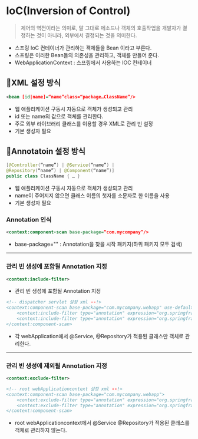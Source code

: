 # IoC(Inversion of Control)
>제어의 역전이라는 의미로, 말 그대로 메소드나 객체의 호출작업을 개발자가 결정하는 것이 아니라, 외부에서 결정되는 것을 의미한다.
- 스프링 IoC 컨테이너가 관리하는 객체들을 Bean 이라고 부른다.
- 스프링은 이러한 Bean들의 의존성을 관리하고, 객체를 만들어 준다.
- WebApplicationContext : 스프링에서 사용하는 IOC 컨테이너

## 💙XML 설정 방식
```xml
<bean [id|name]=“name”class=“package…ClassName”/>
```
- 웹 애플리케이션 구동시 자동으로 객체가 생성되고 관리
- id 또는 name의 값으로 객체를 관리한다.
- 주로 외부 라이브러리 클래스를 이용할 경우 XML로 관리 빈 설정
- 기본 생성자 필요

## 💚Annotatoin  설정 방식
```java
[@Controller(“name”) | @Service(“name”) |
@Repository(“name”) | @Component(“name”)]
public class ClassName { … }
```
- 웹 애플리케이션 구동시 자동으로 객체가 생성되고 관리
- name이 주어지지 않으면 클래스 이름의 첫자를 소문자로 한 이름을 사용
- 기본 생성자 필요

### Annotation 인식
```xml
<context:component-scan base-package=“com.mycompany”/>
```
- base-package="" : Annotation을 찾을 시작 패키지(하위 패키지 모두 검색)
<hr />

### 관리 빈 생성에 포함될 Annotation 지정
```xml
<context:include-filter>
```
- 관리 빈 생성에 포함될 Annotation 지정
```xml
<!-- dispatcher servlet 설정 xml --!>
<context:component-scan base-package="com.mycompany.webapp" use-default-filters="false">
	<context:include-filter type="annotation" expression="org.springframework.stereotype.Service" />
	<context:include-filter type="annotation" expression="org.springframework.stereotype.Repository" />
</context:component-scan>
```
- 각 webApplication에서 @Service, @Repository가 적용된 클래스만 객체로 관리한다.
<hr />

### 관리 빈 생성에 제외될 Annotation 지정
```xml
<context:exclude-filter>
```		
```xml
<!-- root webApplicationcontext 설정 xml --!>
<context:component-scan	base-package="com.mycompany.webapp">
	<context:exclude-filter type="annotation" expression="org.springframework.stereotype.Service"/>
	<context:exclude-filter type="annotation" expression="org.springframework.stereotype.Repository"/>
</context:component-scan>
```
- root webApplicationcontext에서 @Service @Repository가 적용된 클래스를 객체로 관리하지 않는다.

